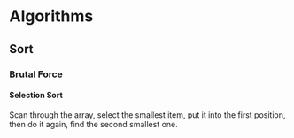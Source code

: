 # Algorithms

## Sort

### Brutal Force

#### Selection Sort

Scan through the array, select the smallest item, put it into the first position, then do it again, find the second smallest one.
